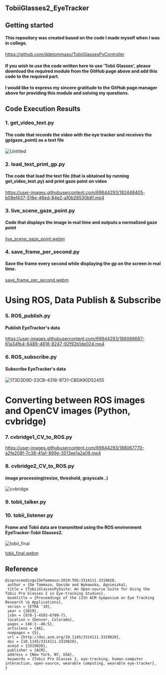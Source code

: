## TobiiGlasses2_EyeTracker
## Getting started

#### This repository was created based on the code I made myself when I was in college.

https://github.com/ddetommaso/TobiiGlassesPyController

#### If you wish to use the code written here to use 'Tobii Glasses', please download the required module from the GitHub page above and add this code to the required part.

#### I would like to express my sincere gratitude to the GitHub page manager above for providing this module and solving my questions.

## Code Execution Results
### 1. get_video_text.py 
#### The code that records the video with the eye tracker and receives the gp(gaze_point) as a text file
![Untitled](https://user-images.githubusercontent.com/69844293/182260090-94dcd6a4-f62a-4ca3-b833-25d53785a750.png)

### 2. load_text_print_gp.py
#### The code that load the text file (that is obtained by running get_video_text.py) and print gaze point on video

https://user-images.githubusercontent.com/69844293/182446405-b08ef437-518e-46ed-84e2-a10b28530b6f.mp4

### 3. live_scene_gaze_point.py
#### Code that displays the image in real time and outputs a normalized gaze point

[live_scene_gaze_point.webm](https://user-images.githubusercontent.com/69844293/182646109-4c17720c-c278-4a22-9740-8b9920fb20dd.webm)

### 4. save_frame_per_second.py
#### Save the frame every second while displaying the gp on the screen in real time.

[save_frame_per_second.webm](https://user-images.githubusercontent.com/69844293/183244315-0daf7af2-a094-4b15-98d3-ea8966049e22.webm)

# Using ROS, Data Publish & Subscribe

### 5. ROS_publish.py
#### Publish EyeTracker's data

https://user-images.githubusercontent.com/69844293/188066687-61a34fb4-6489-4618-8247-92f92b1de024.mp4

### 6. ROS_subscribe.py
#### Subscribe EyeTracker's data
![173D3D9D-23CB-4318-9731-CBDA90D52455](https://user-images.githubusercontent.com/69844293/188066699-812528a8-bb58-4fd3-b3e7-31ee23db6dcf.jpeg)

# Converting between ROS images and OpenCV images (Python, cvbridge)

### 7. cvbridge1_CV_to_ROS.py

https://user-images.githubusercontent.com/69844293/188067770-a2fe208f-7c38-41a1-899e-3513ee1a2a08.mp4


### 8. cvbridge2_CV_to_ROS.py
#### image processing(resize, threshold, grayscale..)
![cvbridge](https://user-images.githubusercontent.com/69844293/188067922-b8ae626b-9193-4b23-a8e1-b23ff48d025c.png)

### 9. tobii_talker.py 
### 10. tobii_listener.py

#### Frame and Tobii data are transmitted using the ROS environment EyeTracker-Tobii Glasses2.

![tobii_final](https://user-images.githubusercontent.com/69844293/188068612-01672dbc-3696-40aa-9f3b-fd9145f4559c.png)


[tobii_final.webm](https://user-images.githubusercontent.com/69844293/188068618-0aaa264b-95b3-411e-865e-de51f8f71c94.webm)


## Reference
```
@inproceedings{DeTommaso:2019:TOS:3314111.3319828,
 author = {De Tommaso, Davide and Wykowska, Agnieszka},
 title = {TobiiGlassesPySuite: An Open-source Suite for Using the Tobii Pro Glasses 2 in Eye-tracking Studies},
 booktitle = {Proceedings of the 11th ACM Symposium on Eye Tracking Research \& Applications},
 series = {ETRA '19},
 year = {2019},
 isbn = {978-1-4503-6709-7},
 location = {Denver, Colorado},
 pages = {46:1--46:5},
 articleno = {46},
 numpages = {5},
 url = {http://doi.acm.org/10.1145/3314111.3319828},
 doi = {10.1145/3314111.3319828},
 acmid = {3319828},
 publisher = {ACM},
 address = {New York, NY, USA},
 keywords = {Tobii Pro Glasses 2, eye-tracking, human-computer interaction, open-source, wearable computing, wearable eye-tracker},
}
```
